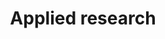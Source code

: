 ---
title: Applied research
longTitle: 'Applied research'
tags:
- gccommon
narrowerTerm:
- "[[Research]]"
relatedTerm:
- "[[Research and development]]"
---